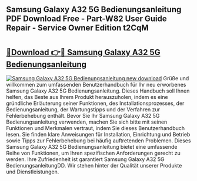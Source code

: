 ## Samsung Galaxy A32 5G Bedienungsanleitung PDF Download Free - Part-W82 User Guide Repair - Service Owner Edition t2CqM

# <h2><a href="http://df3e9t.blite.top/?on=Samsung+Galaxy+A32+5G+Bedienungsanleitung">🔗Download 👉🔴 Samsung Galaxy A32 5G Bedienungsanleitung</a></h2>

[![Samsung Galaxy A32 5G Bedienungsanleitung new download](https://i.imgur.com/lujVjoI.png)](http://df3e9t.blite.top/?on=Samsung+Galaxy+A32+5G+Bedienungsanleitung)
Grüße und willkommen zum umfassenden Benutzerhandbuch für Ihr neu erworbenes Samsung Galaxy A32 5G Bedienungsanleitung. Dieses Handbuch soll Ihnen helfen, das Beste aus Ihrem Produkt herauszuholen, indem es eine gründliche Erläuterung seiner Funktionen, des Installationsprozesses, der Bedienungsanleitung, der Wartungstipps und der Verfahren zur Fehlerbehebung enthält. Bevor Sie Ihr Samsung Galaxy A32 5G Bedienungsanleitung verwenden, machen Sie sich bitte mit seinen Funktionen und Merkmalen vertraut, indem Sie dieses Benutzerhandbuch lesen. Sie finden klare Anweisungen für Installation, Einrichtung und Betrieb sowie Tipps zur Fehlerbehebung bei häufig auftretenden Problemen. Dieses Samsung Galaxy A32 5G Bedienungsanleitung bietet eine umfassende Reihe von Funktionen, um Ihren spezifischen Anforderungen gerecht zu werden. Ihre Zufriedenheit ist garantiert Samsung Galaxy A32 5G BedienungsanleitungDD. Wir stehen hinter der Qualität unserer Produkte und Dienstleistungen.
